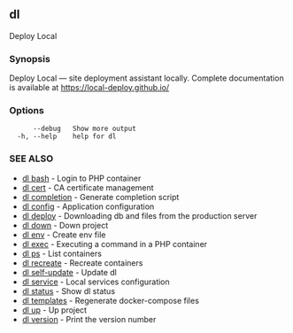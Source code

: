 ## dl

Deploy Local

### Synopsis

Deploy Local — site deployment assistant locally.
Complete documentation is available at https://local-deploy.github.io/

### Options

```
      --debug   Show more output
  -h, --help    help for dl
```

### SEE ALSO

* [dl bash](dl_bash.md)     - Login to PHP container
* [dl cert](dl_cert.md)     - CA certificate management
* [dl completion](dl_completion.md)     - Generate completion script
* [dl config](dl_config.md)     - Application configuration
* [dl deploy](dl_deploy.md)     - Downloading db and files from the production server
* [dl down](dl_down.md)     - Down project
* [dl env](dl_env.md)     - Create env file
* [dl exec](dl_exec.md)     - Executing a command in a PHP container
* [dl ps](dl_ps.md)     - List containers
* [dl recreate](dl_recreate.md)     - Recreate containers
* [dl self-update](dl_self-update.md)     - Update dl
* [dl service](dl_service.md)     - Local services configuration
* [dl status](dl_status.md)     - Show dl status
* [dl templates](dl_templates.md)     - Regenerate docker-compose files
* [dl up](dl_up.md)     - Up project
* [dl version](dl_version.md)     - Print the version number

